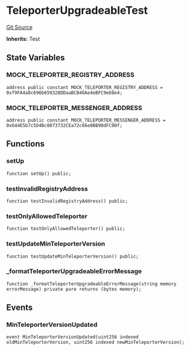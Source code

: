 # TeleporterUpgradeableTest
[Git Source](https://github.com/ava-labs/teleporter/blob/4e46f28c075e9bfc858fb8bbe266f5b4cb45a0be/src/Teleporter/upgrades/tests/TeleporterUpgradeableTests.t.sol)

**Inherits:**
Test


## State Variables
### MOCK_TELEPORTER_REGISTRY_ADDRESS

```solidity
address public constant MOCK_TELEPORTER_REGISTRY_ADDRESS = 0xf9FA4a0c696b659328DDaaBCB46Ae4eBFC9e68e4;
```


### MOCK_TELEPORTER_MESSENGER_ADDRESS

```solidity
address public constant MOCK_TELEPORTER_MESSENGER_ADDRESS = 0x644E5b7c5D4Bc8073732CEa72c66e0BB90dFC00f;
```


## Functions
### setUp


```solidity
function setUp() public;
```

### testInvalidRegistryAddress


```solidity
function testInvalidRegistryAddress() public;
```

### testOnlyAllowedTeleporter


```solidity
function testOnlyAllowedTeleporter() public;
```

### testUpdateMinTeleporterVersion


```solidity
function testUpdateMinTeleporterVersion() public;
```

### _formatTeleporterUpgradeableErrorMessage


```solidity
function _formatTeleporterUpgradeableErrorMessage(string memory errorMessage) private pure returns (bytes memory);
```

## Events
### MinTeleporterVersionUpdated

```solidity
event MinTeleporterVersionUpdated(uint256 indexed oldMinTeleporterVersion, uint256 indexed newMinTeleporterVersion);
```

